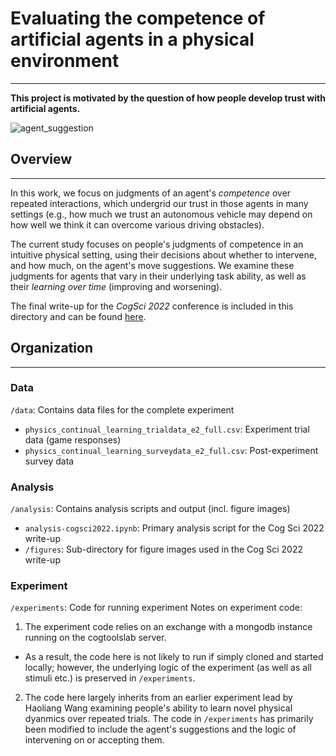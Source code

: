 # Evaluating the competence of artificial agents in a physical environment
***

**This project is motivated by the question of how people develop trust with artificial agents.**

![agent_suggestion](img/cliphy-suggestion-submit.gif)

## Overview
***

In this work, we focus on judgments of an agent's *competence* over repeated interactions, which undergrid our trust in those agents in many settings (e.g., how much we trust an autonomous vehicle may depend on how well we think it can overcome various driving obstacles).

The current study focuses on people's judgments of competence in an intuitive physical setting, using their decisions about whether to intervene, and how much, on the agent's move suggestions. We examine these judgments for agents that vary in their underlying task ability, as well as their *learning over time* (improving and worsening).

The final write-up for the *CogSci 2022* conference is included in this directory and can be found [here](Revisions-final.pdf).

## Organization
***

### Data
`/data`: Contains data files for the complete experiment
- `physics_continual_learning_trialdata_e2_full.csv`: Experiment trial data (game responses)
- `physics_continual_learning_surveydata_e2_full.csv`: Post-experiment survey data

### Analysis
`/analysis`: Contains analysis scripts and output (incl. figure images)
- `analysis-cogsci2022.ipynb`: Primary analysis script for the Cog Sci 2022 write-up
- `/figures`: Sub-directory for figure images used in the Cog Sci 2022 write-up

### Experiment
`/experiments`: Code for running experiment
Notes on experiment code:
1. The experiment code relies on an exchange with a mongodb instance running on the cogtoolslab server.
  - As a result, the code here is not likely to run if simply cloned and started locally; however, the underlying logic of the experiment (as well as all stimuli etc.) is preserved in `/experiments`.
2. The code here largely inherits from an earlier experiment lead by Haoliang Wang examining people's ability to learn novel physical dyanmics over repeated trials. The code in `/experiments` has primarily been modified to include the agent's suggestions and the logic of intervening on or accepting them.
